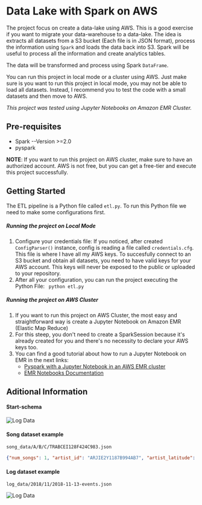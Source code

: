 # Data Lake with Spark on AWS

The project focus on create a data-lake using AWS. This is a good exercise if you want to migrate your data-warehouse to a data-lake.
The idea is extracts all datasets from a S3 bucket (Each file is in JSON format), process the information using `Spark` and loads the data back into S3.
Spark will be useful to process all the information and create analytics tables.

The data will be transformed and process using Spark `DataFrame`.

You can run this project in local mode or a cluster using AWS. Just make sure is you want to run this project in local mode, you may not be able to load all datasets. Instead, I recommend you to test the code with a small datasets and then move to AWS.

_This project was tested using Jupyter Notebooks on Amazon EMR Cluster._

## Pre-requisites

* Spark --Version >=2.0
* pyspark

**NOTE**: If you want to run this project on AWS cluster, make sure to have an authorized account. AWS is not free, but you can get a free-tier and execute this project successfully.

## Getting Started

The ETL pipeline is a Python file called `etl.py`. To run this Python file we need to make some configurations first.

##### Running the project on Local Mode

1. Configure your credentials file: If you noticed, after created `ConfigParser()` instance, config is reading a file called `credentials.cfg`. This file is where I have all my AWS keys. To succesfully connect to an S3 bucket and obtain all datasets, you need to have valid keys for your AWS account. This keys will never be exposed to the public or uploaded to your repository.
2. After all your configuration, you can run the project executing the Python File:
    ``` python etl.py```

##### Running the project on AWS Cluster

1. If you want to run this project on AWS Cluster, the most easy and straightforward way is create a Jupyter Notebook on Amazon EMR (Elastic Map Reduce)
2. For this steep, you don't need to create a SparkSession because it's already created for you and there's no necessity to declare your AWS keys too.
3. You can find a good tutorial about how to run a Jupyter Notebook on EMR in the next links:
    * [Pyspark with a Jupyter Notebook in an AWS EMR cluster](https://towardsdatascience.com/use-pyspark-with-a-jupyter-notebook-in-an-aws-emr-cluster-e5abc4cc9bdd)
    * [EMR Notebooks Documentation](https://docs.aws.amazon.com/emr/latest/ManagementGuide/emr-managed-notebooks.html)

## Aditional Information

#### Start-schema

![Log Data](https://i.imgur.com/Yjowv8Y.png "Log Dataset")

#### Song dataset example

```sh
song_data/A/B/C/TRABCEI128F424C983.json
```
```json
{"num_songs": 1, "artist_id": "ARJIE2Y1187B994AB7", "artist_latitude": null, "artist_longitude": null, "artist_location": "", "artist_name": "Line Renaud", "song_id": "SOUPIRU12A6D4FA1E1", "title": "Der Kleine Dompfaff", "duration": 152.92036, "year": 0}
```

#### Log dataset example

```
log_data/2018/11/2018-11-13-events.json
```
![Log Data](https://i.imgur.com/GLHfF6M.png "Log Dataset")
